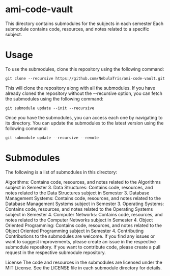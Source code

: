 # ami-code-vault
This directory contains submodules for the subjects in each semester Each submodule contains code, resources, and notes related to a specific subject.

# Usage
To use the submodules, clone this repository using the following command:
```
git clone --recursive https://github.com/NebulaTris/ami-code-vault.git
```
This will clone the repository along with all the submodules. If you have already cloned the repository without the --recursive option, you can fetch the submodules using the following command:
```
git submodule update --init --recursive
```
Once you have the submodules, you can access each one by navigating to its directory. You can update the submodules to the latest version using the following command:
```
git submodule update --recursive --remote
```
# Submodules
The following is a list of submodules in this directory:

Algorithms: Contains code, resources, and notes related to the Algorithms subject in Semester 3.
Data Structures: Contains code, resources, and notes related to the Data Structures subject in Semester 3.
Database Management Systems: Contains code, resources, and notes related to the Database Management Systems subject in Semester 3.
Operating Systems: Contains code, resources, and notes related to the Operating Systems subject in Semester 4.
Computer Networks: Contains code, resources, and notes related to the Computer Networks subject in Semester 4.
Object Oriented Programming: Contains code, resources, and notes related to the Object Oriented Programming subject in Semester 4.
Contributing
Contributions to the submodules are welcome. If you find any issues or want to suggest improvements, please create an issue in the respective submodule repository. If you want to contribute code, please create a pull request in the respective submodule repository.

License
The code and resources in the submodules are licensed under the MIT License. See the LICENSE file in each submodule directory for details.
